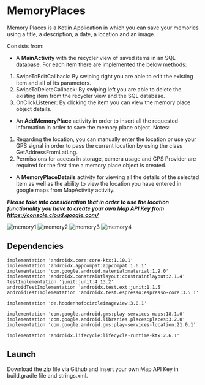 # MemoryPlaces
Memory Places is a Kotlin Application in which you can save your memories using a title, a description, a date, a location and an image.

Consists from:
- A **MainActivity** with the recycler view of saved items in an SQL database. For each item there are implemented the below methods:
1. SwipeToEditCallback: By swiping right you are able to edit the existing item and all of its parameters.
2. SwipeToDeleteCallback: By swiping left you are able to delete the existing item from the recycler view and the SQL database.
3. OnClickListener: By clicking the item you can view the memory place object details.

- An **AddMemoryPlace** activity in order to insert all the requested information in order to save the memory place object.
Notes:
1. Regarding the location, you can manually enter the location or use your GPS signal in order to pass the current location by using the class GetAddressFromLatLng.
2. Permissions for access in storage, camera usage and GPS Provider are required for the first time a memory place object is created.

- A **MemoryPlaceDetails** activity for viewing all the details of the selected item as well as the ability to view the location you have entered in google maps from MapActivity activity.

***Please take into consideration that in order to use the location functionality you have to create your own Map API Key from https://console.cloud.google.com/***



![memory1](https://github.com/ThanosArab/MemoryPlaces/assets/75016979/9eb3d220-f60f-43f7-b016-19a4b37a52fb) ![memory2](https://github.com/ThanosArab/MemoryPlaces/assets/75016979/74fcead7-cff4-4228-95c8-a22901df77d5)
![memory3](https://github.com/ThanosArab/MemoryPlaces/assets/75016979/9b489026-6679-4e9d-b398-68fc5626938e) ![memory4](https://github.com/ThanosArab/MemoryPlaces/assets/75016979/48a4dd27-01c3-4c06-862d-be9e4384567e)


## Dependencies

    implementation 'androidx.core:core-ktx:1.10.1'
    implementation 'androidx.appcompat:appcompat:1.6.1'
    implementation 'com.google.android.material:material:1.9.0'
    implementation 'androidx.constraintlayout:constraintlayout:2.1.4'
    testImplementation 'junit:junit:4.13.2'
    androidTestImplementation 'androidx.test.ext:junit:1.1.5'
    androidTestImplementation 'androidx.test.espresso:espresso-core:3.5.1'

    implementation 'de.hdodenhof:circleimageview:3.0.1'

    implementation 'com.google.android.gms:play-services-maps:18.1.0'
    implementation 'com.google.android.libraries.places:places:3.2.0'
    implementation 'com.google.android.gms:play-services-location:21.0.1'

    implementation 'androidx.lifecycle:lifecycle-runtime-ktx:2.6.1'


## Launch
Download the zip file via Github and insert your own Map API Key in build.gradle file and strings.xml.
